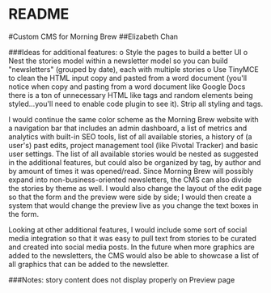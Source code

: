 # README

#Custom CMS for Morning Brew
##Elizabeth Chan

###Ideas for additional features:
o Style the pages to build a better UI
o Nest the stories model within a newsletter model so you can build "newsletters" (grouped by
date), each with multiple stories
o Use TinyMCE to clean the HTML input copy and pasted from a word document (you'll notice
when copy and pasting from a word document like Google Docs there is a ton of unnecessary HTML like <span> tags and random elements being styled...you'll need to enable code plugin to see it). Strip all styling and <span> tags.

I would continue the same color scheme as the Morning Brew website with a navigation bar that includes an admin dashboard, a list of metrics and analytics with built-in SEO tools, list of all available stories, a history of (a user's) past edits, project management tool (like Pivotal Tracker) and basic user settings. The list of all available stories would be nested as suggested in the additional features, but could also be organized by tag, by author and by amount of times it was opened/read. Since Morning Brew will possibly expand into non-business-oriented newsletters, the CMS can also divide the stories by theme as well. I would also change the layout of the edit page so that the form and the preview were side by side; I would then create a system that would change the preview live as you change the text boxes in the form.

Looking at other additional features, I would include some sort of social media integration so that it was easy to pull text from stories to be curated and created into social media posts. In the future when more graphics are added to the newsletters, the CMS would also be able to showcase a list of all graphics that can be added to the newsletter.


###Notes:
story content does not display properly on Preview page
